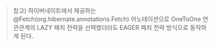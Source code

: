 
> 참고) 하이버네이트에서 제공하는 @Fetch(org.hibernate.annotations.Fetch) 어노테이션으로 OneToOne 연관관계의 LAZY 패치 전략을 선택했더라도 EAGER 패치 전략 방식으로 동작하게 된다.
